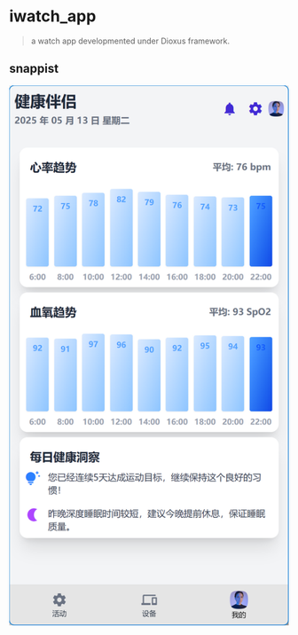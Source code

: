 # iwatch_app

> a watch app developmented under Dioxus framework.

## snappist

![iwatch_app](assets/png/screenshot.png)
